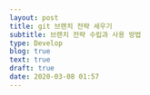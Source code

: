 ```yaml
---
layout: post
title: git 브랜치 전략 세우기
subtitle: 브랜치 전략 수립과 사용 방법
type: Develop
blog: true
text: true
draft: true
date: 2020-03-08 01:57
---
```


